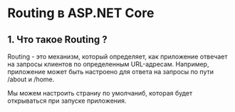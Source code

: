 # Routing в ASP.NET Core

## 1. Что такое Routing ?

Routing - это механизм, который определяет, как приложение отвечает на запросы клиентов по определенным URL-адресам. Например, приложение может быть настроено для ответа на запросы по пути /about и /home. 

Мы можем настроить страниу по умолчаниб, которая будет открываться при запуске приложения.



